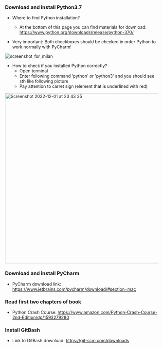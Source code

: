 
### Download and install Python3.7

- Where to find Python installation?
  - At the bottom of this page you can find materials for download: https://www.python.org/downloads/release/python-370/

- Very important: Both checkboxes should be checked in order Python to work normally with PyCharm!

![screenshot_for_milan](https://user-images.githubusercontent.com/58112365/205174295-27cf4e69-2bbc-483f-9338-e748c1e91813.png)

- How to check if you installed Python correctly?
  - Open terminal
  - Enter following command 'python' or 'python3' and you should see sth like following picture.
  - Pay attention to carret sign (element that is underlined with red)

<img width="561" alt="Screenshot 2022-12-01 at 23 43 35" src="https://user-images.githubusercontent.com/58112365/205174995-0a1ebd99-65e0-45c7-a989-6dc5dfba6c91.png">

### Download and install PyCharm

- PyCharm download link: https://www.jetbrains.com/pycharm/download/#section=mac

### Read first two chapters of book

- Python Crash Course: https://www.amazon.com/Python-Crash-Course-2nd-Edition/dp/1593279280

### Install GitBash

- Link to GitBash download: https://git-scm.com/downloads


